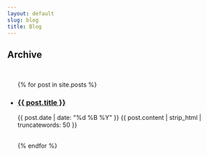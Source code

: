 ```yaml
---
layout: default
slug: blog
title: Blog
---
```


<h2>Archive</h2>

<br />

<ul class="archives">
  {% for post in site.posts %}
 
  <li>
    <a href="{{ post.url }}">
      <h3>{{ post.title }}</h3>
    </a>
    <div class="excerpt">
	<span class="post_date">{{ post.date | date: "%d %B %Y" }}</span>
	    {{ post.content | strip_html | truncatewords: 50 }}
    </div>
  </li>

  <br />
 
  {% endfor %}
</ul>
